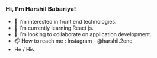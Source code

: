 ### Hi, I’m Harshil Babariya!
- 👀 I’m interested in front end technologies.
- 🌱 I’m currently learning React js.
- 💞️ I’m looking to collaborate on application development.
- 📫 How to reach me : Instagram - @harshil.2one
- He / His
